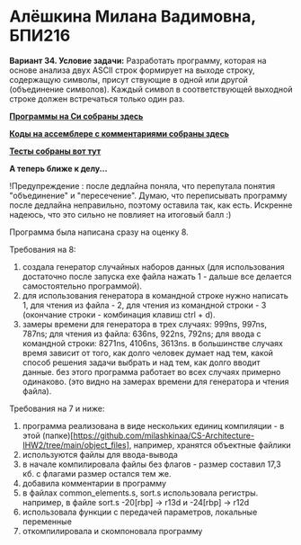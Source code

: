 # __Алёшкина Милана Вадимовна, БПИ216__

__Вариант 34. Условие задачи:__ Разработать программу, которая на основе анализа двух ASCII строк формирует на выходе строку, содержащую символы, присут ствующие в одной или другой (объединение символов). Каждый символ в соответствующей выходной строке должен встречаться только один раз. 

[__Программы на Си собраны здесь__]([https://github.com/milashkinaa/CS-Architecture-IHW1/blob/main/program.c](https://github.com/milashkinaa/CS-Architecture-IHW2/tree/main/code)) 

[__Коды на ассемблере с комментариями собраны здесь__]([https://github.com/milashkinaa/CS-Architecture-IHW1/blob/main/program.s](https://github.com/milashkinaa/CS-Architecture-IHW2/tree/main/assembly))

[__Тесты собраны вот тут__](https://github.com/milashkinaa/CS-Architecture-IHW2/tree/main/tests)

__А теперь ближе к делу...__

!Предупреждение : после дедлайна поняла, что перепутала понятия "объединение" и "пересечение". Думаю, что переписывать программу после дедлайна неправильно, поэтому оставила так, как есть. Искренне надеюсь, что это сильно не повлияет на итоговый балл :)

Программа была написана сразу на оценку 8. 

Требования на 8: 

1) создала генератор случайных наборов данных (для использования достаточно после запуска exe файла нажать 1 - дальше все делается самостоятельно программой). 
2) для использования генератора в командной строке нужно написать 1, для чтения из файла - 2, для чтения из командной строки - 3 (окончание строки - комбинация клавиш ctrl + d).
3) замеры времени для генератора в трех случаях: 999ns, 997ns, 787ns; для чтения из файла: 636ns, 922ns, 792ns; для ввода с командной строки: 8271ns, 4106ns, 3613ns. в большинстве случаях время зависит от того, как долго человек думает над тем, какой способ решения задачи выбрать и над тем, как долго вводит данные. без этого программа работает во всех случаях примерно одинаково. (это видно на замерах времени для генератора и чтения файла).

Требования на 7 и ниже:

1) программа реализована в виде нескольких единиц компиляции - в этой (папке)[https://github.com/milashkinaa/CS-Architecture-IHW2/tree/main/object_files], например, хранятся объектные файлики
2) используются файлы для ввода-вывода
3) в начале компилировала файлы без флагов - размер составил 17,3 кб. с флагами размер остался тем же.
4) добавила комментарии в программу
5) в файлах common_elements.s, sort.s использовала регистры. например, в файле sort.s -20[rbp] -> r13d и -24[rbp] -> r12d
6) использовала функции с передачей параметров, локальные переменные
7) откомпилировала и скомпоновала программу
